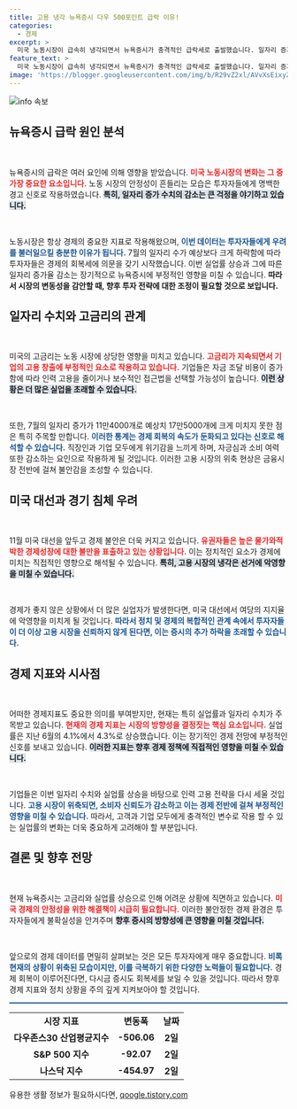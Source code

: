 ```yaml
---
title: 고용 냉각 뉴욕증시 다우 500포인트 급락 이유!
categories:
  - 경제
excerpt: >
  미국 노동시장이 급속히 냉각되면서 뉴욕증시가 충격적인 급락세로 출발했습니다. 일자리 증가가 예상치를 크게 밑돌고 실업률이 상승하면서 경제 불안감이 커지고 있습니다. 3대 지수 모두 큰 폭으로 하락하며 투자자들의 우려를 키우고 있습니다.
feature_text: >
  미국 노동시장이 급속히 냉각되면서 뉴욕증시가 충격적인 급락세로 출발했습니다. 일자리 증가가 예상치를 크게 밑돌고 실업률이 상승하면서 경제 불안감이 커지고 있습니다. 3대 지수 모두 큰 폭으로 하락하며 투자자들의 우려를 키우고 있습니다.
image: 'https://blogger.googleusercontent.com/img/b/R29vZ2xl/AVvXsEixyZcFfHzMRdzZMjFBmAUKJYCLCGyLL1o632UiGVXcaFdKo_bkvkuCioo0uUKlGfBVcT3P84aROyZIXSBEx3Aw5nCQ3pTgDom1WDC4m8eifvWiAmWEEVb4x6G_l8C0QH225ldMjyaFvpxGEBGNO37VmDTDMHGhJPq73UglMfDca1-0aw/s1600/blogspot.png'
---
```


<p><img src="https://blogger.googleusercontent.com/img/b/R29vZ2xl/AVvXsEixyZcFfHzMRdzZMjFBmAUKJYCLCGyLL1o632UiGVXcaFdKo_bkvkuCioo0uUKlGfBVcT3P84aROyZIXSBEx3Aw5nCQ3pTgDom1WDC4m8eifvWiAmWEEVb4x6G_l8C0QH225ldMjyaFvpxGEBGNO37VmDTDMHGhJPq73UglMfDca1-0aw/s1600/blogspot.png" alt="info 속보" /></p>

<h2 data-ke-size="size26">뉴욕증시 급락 원인 분석</h2>

<p data-ke-size="size16">&nbsp;</p>

<p>뉴욕증시의 급락은 여러 요인에 의해 영향을 받았습니다. <b><span style="color: #ee2323;">미국 노동시장의 변화는 그 중 가장 중요한 요소입니다.</span></b> 노동 시장의 안정성이 흔들리는 모습은 투자자들에게 명백한 경고 신호로 작용하였습니다. <b><span style="background-color: #21538527;">특히, 일자리 증가 수치의 감소는 큰 걱정을 야기하고 있습니다.</span></b> </p>

<p data-ke-size="size16">&nbsp;</p>

<p>노동시장은 항상 경제의 중요한 지표로 작용해왔으며, <b><span style="color: #1a5490;">이번 데이터는 투자자들에게 우려를 불러일으킬 충분한 이유가 됩니다.</span></b> 7월의 일자리 수가 예상보다 크게 하락함에 따라 투자자들은 경제의 회복세에 의문을 갖기 시작했습니다. 이번 실업률 상승과 그에 따른 일자리 증가율 감소는 장기적으로 뉴욕증시에 부정적인 영향을 미칠 수 있습니다. <b>따라서 시장의 변동성을 감안할 때, 향후 투자 전략에 대한 조정이 필요할 것으로 보입니다.</b></p>

<h2 data-ke-size="size26">일자리 수치와 고금리의 관계</h2>

<p data-ke-size="size16">&nbsp;</p>

<p>미국의 고금리는 노동 시장에 상당한 영향을 미치고 있습니다. <b><span style="color: #ee2323;">고금리가 지속되면서 기업의 고용 창출에 부정적인 요소로 작용하고 있습니다.</span></b> 기업들은 자금 조달 비용이 증가함에 따라 인력 고용을 줄이거나 보수적인 접근법을 선택할 가능성이 높습니다. <b><span style="background-color: #21538527;">이런 상황은 더 많은 실업을 초래할 수 있습니다.</span></b> </p>

<p data-ke-size="size16">&nbsp;</p>

<p>또한, 7월의 일자리 증가가 11만4000개로 예상치 17만5000개에 크게 미치지 못한 점은 특히 주목할 만합니다. <b><span style="color: #1a5490;">이러한 통계는 경제 회복의 속도가 둔화되고 있다는 신호로 해석할 수 있습니다.</span></b> 직장인과 기업 모두에게 위기감을 느끼게 하며, 자긍심과 소비 여력 또한 감소하는 요인으로 작용하게 될 것입니다. 이러한 고용 시장의 위축 현상은 금융시장 전반에 걸쳐 불안감을 조성할 수 있습니다.</p>

<h2 data-ke-size="size26">미국 대선과 경기 침체 우려</h2>

<p data-ke-size="size16">&nbsp;</p>

<p>11월 미국 대선을 앞두고 경제 불안은 더욱 커지고 있습니다. <b><span style="color: #ee2323;">유권자들은 높은 물가와적박한 경제성장에 대한 불만을 표출하고 있는 상황입니다.</span></b> 이는 정치적인 요소가 경제에 미치는 직접적인 영향으로 해석될 수 있습니다. <b><span style="background-color: #21538527;">특히, 고용 시장의 냉각은 선거에 악영향을 미칠 수 있습니다.</span></b> </p>

<p data-ke-size="size16">&nbsp;</p>

<p>경제가 좋지 않은 상황에서 더 많은 실업자가 발생한다면, 미국 대선에서 여당의 지지율에 악영향을 미치게 될 것입니다. <b><span style="color: #1a5490;">따라서 정치 및 경제의 복합적인 관계 속에서 투자자들이 더 이상 고용 시장을 신뢰하지 않게 된다면, 이는 증시의 추가 하락을 초래할 수 있습니다.</span></b></p>

<h2 data-ke-size="size26">경제 지표와 시사점</h2>

<p data-ke-size="size16">&nbsp;</p>

<p>어떠한 경제지표도 중요한 의미를 부여받지만, 현재는 특히 실업률과 일자리 수치가 주목받고 있습니다. <b><span style="color: #ee2323;">현재의 경제 지표는 시장의 방향성을 결정짓는 핵심 요소입니다.</span></b> 실업률은 지난 6월의 4.1%에서 4.3%로 상승했습니다. 이는 장기적인 경제 전망에 부정적인 신호를 보내고 있습니다. <b><span style="background-color: #21538527;">이러한 지표는 향후 경제 정책에 직접적인 영향을 미칠 수 있습니다.</span></b> </p>

<p data-ke-size="size16">&nbsp;</p>

<p>기업들은 이번 일자리 수치와 실업률 상승을 바탕으로 인력 고용 전략을 다시 세울 것입니다. <b><span style="color: #1a5490;">고용 시장이 위축되면, 소비자 신뢰도가 감소하고 이는 경제 전반에 걸쳐 부정적인 영향을 미칠 수 있습니다.</span></b> 따라서, 고객과 기업 모두에게 충격적인 변수로 작용 할 수 있는 실업률의 변화는 더욱 중요하게 고려해야 할 부분입니다.</p>

<h2 data-ke-size="size26">결론 및 향후 전망</h2>

<p data-ke-size="size16">&nbsp;</p>

<p>현재 뉴욕증시는 고금리와 실업률 상승으로 인해 어려운 상황에 직면하고 있습니다. <b><span style="color: #ee2323;">미국 경제의 안정성을 위한 해결책이 시급히 필요합니다.</span></b> 이러한 불안정한 경제 환경은 투자자들에게 불확실성을 안겨주며 <b><span style="background-color: #21538527;">향후 증시의 방향성에 큰 영향을 미칠 것입니다.</span></b> </p>

<p data-ke-size="size16">&nbsp;</p>

<p>앞으로의 경제 데이터를 면밀히 살펴보는 것은 모든 투자자에게 매우 중요합니다. <b><span style="color: #1a5490;">비록 현재의 상황이 위축된 모습이지만, 이를 극복하기 위한 다양한 노력들이 필요합니다.</span></b> 경제 회복이 이루어진다면, 다시금 증시도 회복세를 보일 수 있을 것입니다. 따라서 향후 경제 지표와 정치 상황을 주의 깊게 지켜보아야 할 것입니다.</p>

<hr style="background-color: #1a5490; height: 2px;"/>

<table style="width: 100%; border-collapse: collapse;">
    <tr>
        <td style="text-align: center; height: 17px;"><b>시장 지표</b></td>
        <td style="text-align: center; height: 17px;"><b>변동폭</b></td>
        <td style="text-align: center; height: 17px;"><b>날짜</b></td>
    </tr>
    <tr>
        <td style="text-align: center; height: 17px;"><b>다우존스30 산업평균지수</b></td>
        <td style="text-align: center; height: 17px;"><b>-506.06</b></td>
        <td style="text-align: center; height: 17px;"><b>2일</b></td>
    </tr>
    <tr>
        <td style="text-align: center; height: 17px;"><b>S&P 500 지수</b></td>
        <td style="text-align: center; height: 17px;"><b>-92.07</b></td>
        <td style="text-align: center; height: 17px;"><b>2일</b></td>
    </tr>
    <tr>
        <td style="text-align: center; height: 17px;"><b>나스닥 지수</b></td>
        <td style="text-align: center; height: 17px;"><b>-454.97</b></td>
        <td style="text-align: center; height: 17px;"><b>2일</b></td>
    </tr>
</table>
유용한 생활 정보가 필요하시다면, <a href="https://qoogle.tistory.com" rel="dofollow">qoogle.tistory.com</a>


